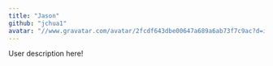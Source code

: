 ```yaml
---
title: "Jason"
github: "jchua1"
avatar: "//www.gravatar.com/avatar/2fcdf643dbe00647a689a6ab73f7c9ac?d=identicon"
---
```


User description here!
